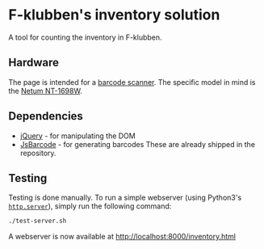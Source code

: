# F-klubben's inventory solution

A tool for counting the inventory in F-klubben.

## Hardware
The page is intended for a [barcode scanner](https://en.wikipedia.org/wiki/Barcode_reader).
The specific model in mind is the [Netum NT-1698W](https://www.netum.net/products/nt-1698w-2-4g-wireless-laser-barcode-scanner-read-1d-code).

## Dependencies
* [jQuery](https://jquery.com/) - for manipulating the DOM
* [JsBarcode](https://github.com/lindell/JsBarcode) - for generating barcodes
These are already shipped in the repository.

## Testing
Testing is done manually. To run a simple webserver (using Python3's [`http.server`](https://docs.python.org/3/library/http.server.html)), simply run the following command:
```bash
./test-server.sh
```
A webserver is now available at [http://localhost:8000/inventory.html](http://localhost:8000/inventory.html)